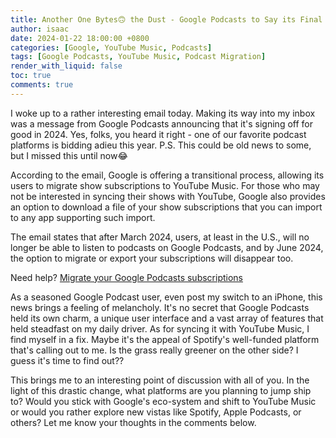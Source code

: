 ```yaml
---
title: Another One Bytes🙃 the Dust - Google Podcasts to Say its Final Goodbye 
author: isaac
date: 2024-01-22 18:00:00 +0800
categories: [Google, YouTube Music, Podcasts]
tags: [Google Podcasts, YouTube Music, Podcast Migration]
render_with_liquid: false
toc: true
comments: true
---
```


I woke up to a rather interesting email today. Making its way into my inbox was a message from Google Podcasts announcing that it's signing off for good in 2024. Yes, folks, you heard it right - one of our favorite podcast platforms is bidding adieu this year. P.S. This could be old news to some, but I missed this until now😂

According to the email, Google is offering a transitional process, allowing its users to migrate show subscriptions to YouTube Music. For those who may not be interested in syncing their shows with YouTube, Google also provides an option to download a file of your show subscriptions that you can import to any app supporting such import.

The email states that after March 2024, users, at least in the U.S., will no longer be able to listen to podcasts on Google Podcasts, and by June 2024, the option to migrate or export your subscriptions will disappear too.

Need help? [Migrate your Google Podcasts subscriptions](https://support.google.com/youtubemusic/answer/14151168)

As a seasoned Google Podcast user, even post my switch to an iPhone, this news brings a feeling of melancholy. It's no secret that Google Podcasts held its own charm, a unique user interface and a vast array of features that held steadfast on my daily driver. As for syncing it with YouTube Music, I find myself in a fix. Maybe it's the appeal of Spotify's well-funded platform that's calling out to me. Is the grass really greener on the other side? I guess it's time to find out??

This brings me to an interesting point of discussion with all of you. In the light of this drastic change, what platforms are you planning to jump ship to? Would you stick with Google's eco-system and shift to YouTube Music or would you rather explore new vistas like Spotify, Apple Podcasts, or others? Let me know your thoughts in the comments below.
